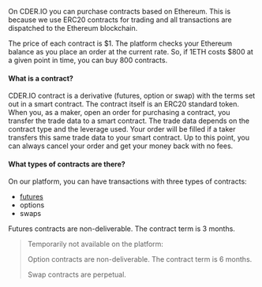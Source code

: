 On CDER.IO you can purchase contracts based on Ethereum. This is because we use ERC20 contracts for trading and all transactions are dispatched to the Ethereum blockchain. 

The price of each contract is $1. The platform checks your Ethereum balance as you place an order at the current rate. So, if 1ETH costs $800 at a given point in time, you can buy 800 contracts.

#### What is a contract?

CDER.IO contract is a derivative (futures, option or swap) with the terms set out in a smart contract. The contract itself is an ERC20 standard token. When you, as a maker, open an order for purchasing a contract, you transfer the trade data to a smart contract. The trade data depends on the contract type and the leverage used. Your order will be filled if a taker transfers this same trade data to your smart contract. Up to this point, you can always cancel your order and get your money back with no fees.

#### What types of contracts are there?
On our platform, you can have transactions with three types of contracts:

* [futures](https://github.com/n0e1/cder-wiki/blob/master/Futures_Contract.md)
* options
* swaps

Futures contracts are non-deliverable. The contract term is 3 months. 

> Temporarily not available on the platform:
> 
> Option contracts are non-deliverable. The contract term is 6 months.
> 
> Swap contracts are perpetual. 
